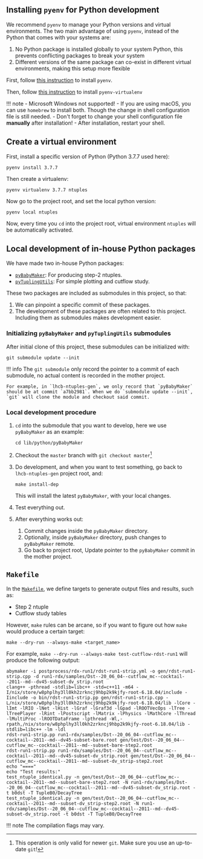 ## Installing `pyenv` for Python development

We recommend `pyenv` to manage your Python versions and virtual environments.
The two main advantage of using `pyenv`, instead of the Python that comes with
your systems are:

1. No Python package is installed globally to your system Python, this prevents
   conflicting packages to break your system
2. Different versions of the same package can co-exist in different virtual
   environments, making this setup more flexible

First, follow [this instruction](https://github.com/pyenv/pyenv#installation)
to install `pyenv`.

Then, follow [this instruction](https://github.com/pyenv/pyenv-virtualenv#installation)
to install `pyenv-virtualenv`


!!! note
    - Microsoft Windows not supported!
    - If you are using macOS, you can use `homebrew` to install both. Though
      the change in shell configuration file is still needed.
    - Don't forget to change your shell configuration file **manually** after
      installation!
    - After installation, restart your shell.


## Create a virtual environment

First, install a specific version of Python (Python 3.7.7 used here):
```
pyenv install 3.7.7
```

Then create a virtualenv:
```
pyenv virtualenv 3.7.7 ntuples
```

Now go to the project root, and set the local python version:
```
pyenv local ntuples
```

Now, every time you `cd` into the project root, virtual environment `ntuples`
will be automatically activated.


## Local development of in-house Python packages
We have made two in-house Python packages:

- [`pyBabyMaker`](https://github.com/umd-lhcb/pyBabyMaker): For producing step-2 ntuples.
- [`pyTuplingUtils`](https://github.com/umd-lhcb/pyTuplingUtils): For simple plotting and cutflow study.

These two packages are included as submodules in this project, so that:

1. We can pinpoint a specific commit of these packages.
2. The development of these packages are often related to this project.
    Including them as submodules makes development easier.

### Initializing `pyBabyMaker` and `pyTuplingUtils` submodules

After initial clone of this project, these submodules can be initialized with:
```
git submodule update --init
```

!!! info
    The `git submodule` only record the pointer to a commit of each submodule,
    no actual content is recorded in the mother project.

    For example, in `lhcb-ntuples-gen`, we only record that `pyBabyMaker`
    should be at commit `a7bb2981`. When we do `submodule update --init`,
    `git` will clone the module and checkout said commit.

### Local development procedure

1. `cd` into the submodule that you want to develop, here we use `pyBabyMaker`
    as an example:

    ```
    cd lib/python/pyBabyMaker
    ```

2. Checkout the `master` branch with `git checkout master`[^1]
3. Do development, and when you want to test something, go back to
    `lhcb-ntuples-gen` project root, and:

    ```
    make install-dep
    ```

    This will install the latest `pyBabyMaker`, with your local changes.

4. Test everything out.
5. After everything works out:
    1. Commit changes inside the `pyBabyMaker` directory.
    2. Optionally, inside `pyBabyMaker` directory, push changes to `pyBabyMaker` remote.
    3. Go back to project root, Update pointer to the `pyBabyMaker` commit in
        the mother project.


[^1]: This operation is only valid for newer `git`. Make sure you use an up-to-date `git`!


## `Makefile`
In the [`Makefile`](https://github.com/umd-lhcb/lhcb-ntuples-gen/blob/master/Makefile),
we define targets to generate output files and results, such as:

- Step 2 ntuple
- Cutflow study tables

However, `make` rules can be arcane, so if you want to figure out how `make`
would produce a certain target:
```
make --dry-run --always-make <target_name>
```

For example, `make --dry-run --always-make test-cutflow-rdst-run1` will produce the
following output:
```
abymaker -i postprocess/rdx-run1/rdst-run1-strip.yml -o gen/rdst-run1-strip.cpp -d run1-rdx/samples/Dst--20_06_04--cutflow_mc--cocktail--2011--md--dv45-subset-dv_strip.root
clang++ -pthread -stdlib=libc++ -std=c++11 -m64 -I/nix/store/w8phplhy3ll0kh2zrkncj9hbp2k9kjfy-root-6.18.04/include -Iinclude -o bin/rdst-run1-strip.pp gen/rdst-run1-strip.cpp -L/nix/store/w8phplhy3ll0kh2zrkncj9hbp2k9kjfy-root-6.18.04/lib -lCore -lImt -lRIO -lNet -lHist -lGraf -lGraf3d -lGpad -lROOTVecOps -lTree -lTreePlayer -lRint -lPostscript -lMatrix -lPhysics -lMathCore -lThread -lMultiProc -lROOTDataFrame -lpthread -Wl,-rpath,/nix/store/w8phplhy3ll0kh2zrkncj9hbp2k9kjfy-root-6.18.04/lib -stdlib=libc++ -lm -ldl
rdst-run1-strip.pp run1-rdx/samples/Dst--20_06_04--cutflow_mc--cocktail--2011--md--dv45-subset-bare.root gen/test/Dst--20_06_04--cutflow_mc--cocktail--2011--md--subset-bare-step2.root
rdst-run1-strip.pp run1-rdx/samples/Dst--20_06_04--cutflow_mc--cocktail--2011--md--dv45-subset-dv_strip.root gen/test/Dst--20_06_04--cutflow_mc--cocktail--2011--md--subset-dv_strip-step2.root
echo "===="
echo "Test results:"
test_ntuple_identical.py -n gen/test/Dst--20_06_04--cutflow_mc--cocktail--2011--md--subset-bare-step2.root -N run1-rdx/samples/Dst--20_06_04--cutflow_mc--cocktail--2011--md--dv45-subset-dv_strip.root -t b0dst -T TupleB0/DecayTree
test_ntuple_identical.py -n gen/test/Dst--20_06_04--cutflow_mc--cocktail--2011--md--subset-dv_strip-step2.root -N run1-rdx/samples/Dst--20_06_04--cutflow_mc--cocktail--2011--md--dv45-subset-dv_strip.root -t b0dst -T TupleB0/DecayTree
```

!!! note
    The compilation flags may vary.
